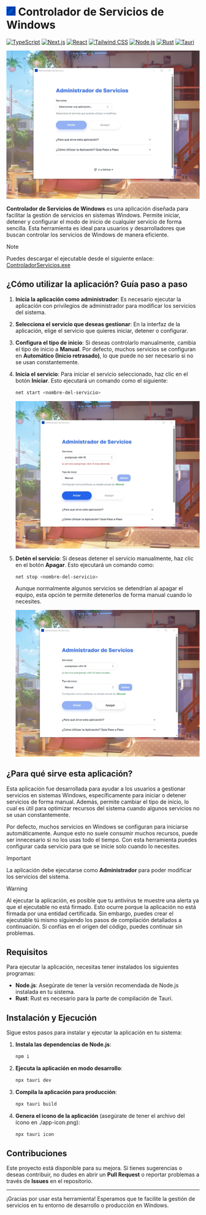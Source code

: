 # <img src="./src-tauri/icons/32x32.png" alt="Logo" height="24"> Controlador de Servicios de Windows

[![TypeScript](https://img.shields.io/badge/TypeScript-3178C6?style=for-the-badge&logo=typescript&logoColor=white&labelColor=101010)]()
[![Next.js](https://img.shields.io/badge/Next.js-000000?style=for-the-badge&logo=next.js&logoColor=white&labelColor=101010)]()
[![React](https://img.shields.io/badge/React-61DAFB?style=for-the-badge&logo=react&logoColor=white&labelColor=101010)]()
[![Tailwind CSS](https://img.shields.io/badge/Tailwind_CSS-06B6D4?style=for-the-badge&logo=tailwind-css&logoColor=white&labelColor=101010)]()
[![Node.js](https://img.shields.io/badge/Node.js-5FA04E?style=for-the-badge&logo=node.js&logoColor=white&labelColor=101010)]()
[![Rust](https://img.shields.io/badge/Rust-DEA584?style=for-the-badge&logo=rust&logoColor=white&labelColor=101010)]()
[![Tauri](https://img.shields.io/badge/Tauri-ffc131?style=for-the-badge&logo=tauri&logoColor=white&labelColor=101010)]()

![App Screenshot](README/1.webp)

**Controlador de Servicios de Windows** es una aplicación diseñada para facilitar la gestión de servicios en sistemas Windows.
Permite iniciar, detener y configurar el modo de inicio de cualquier servicio de forma sencilla. Esta herramienta es ideal para usuarios y desarrolladores que buscan controlar los servicios de Windows de manera eficiente.

> [!NOTE]
> Puedes descargar el ejecutable desde el siguiente enlace: [ControladorServicios.exe](https://github.com/MrSCR98/ControladorServicios/releases/download/Ejecutable/ControladorServicios.exe)

## ¿Cómo utilizar la aplicación? Guía paso a paso

1. **Inicia la aplicación como administrador**: Es necesario ejecutar la aplicación con privilegios de administrador para modificar los servicios del sistema.
2. **Selecciona el servicio que deseas gestionar**: En la interfaz de la aplicación, elige el servicio que quieres iniciar, detener o configurar.

3. **Configura el tipo de inicio**: Si deseas controlarlo manualmente, cambia el tipo de inicio a **Manual**. Por defecto, muchos servicios se configuran en **Automático (Inicio retrasado)**, lo que puede no ser necesario si no se usan constantemente.

4. **Inicia el servicio**: Para iniciar el servicio seleccionado, haz clic en el botón **Iniciar**. Esto ejecutará un comando como el siguiente:

   ```bash
   net start <nombre-del-servicio>
   ```

   ![Ejemplo de inicio](README/2.webp)

5. **Detén el servicio**: Si deseas detener el servicio manualmente, haz clic en el botón **Apagar**. Esto ejecutará un comando como:
   ```bash
   net stop <nombre-del-servicio>
   ```
   Aunque normalmente algunos servicios se detendrían al apagar el equipo, esta opción te permite detenerlos de forma manual cuando lo necesites.
   
   ![Ejemplo de apagado](README/3.webp)

## ¿Para qué sirve esta aplicación?

Esta aplicación fue desarrollada para ayudar a los usuarios a gestionar servicios en sistemas Windows, específicamente para iniciar o detener servicios de forma manual. Además, permite cambiar el tipo de inicio, lo cual es útil para optimizar recursos del sistema cuando algunos servicios no se usan constantemente.

Por defecto, muchos servicios en Windows se configuran para iniciarse automáticamente. Aunque esto no suele consumir muchos recursos, puede ser innecesario si no los usas todo el tiempo. Con esta herramienta puedes configurar cada servicio para que se inicie solo cuando lo necesites.

> [!IMPORTANT]  
> La aplicación debe ejecutarse como **Administrador** para poder modificar los servicios del sistema.

> [!WARNING]  
> Al ejecutar la aplicación, es posible que tu antivirus te muestre una alerta ya que el ejecutable no está firmado. Esto ocurre porque la aplicación no está firmada por una entidad certificada. Sin embargo, puedes crear el ejecutable tú mismo siguiendo los pasos de compilación detallados a continuación. Si confías en el origen del código, puedes continuar sin problemas.

## Requisitos

Para ejecutar la aplicación, necesitas tener instalados los siguientes programas:

- **Node.js**: Asegúrate de tener la versión recomendada de Node.js instalada en tu sistema.
- **Rust**: Rust es necesario para la parte de compilación de Tauri.

## Instalación y Ejecución

Sigue estos pasos para instalar y ejecutar la aplicación en tu sistema:

1. **Instala las dependencias de Node.js**:

   ```bash
   npm i
   ```

2. **Ejecuta la aplicación en modo desarrollo**:

   ```bash
   npx tauri dev
   ```

3. **Compila la aplicación para producción**:

   ```bash
   npx tauri build
   ```

4. **Genera el icono de la aplicación** (asegúrate de tener el archivo del ícono en ./app-icon.png):

   ```bash
   npx tauri icon
   ```

## Contribuciones

Este proyecto está disponible para su mejora. Si tienes sugerencias o deseas contribuir, no dudes en abrir un **Pull Request** o reportar problemas a través de **Issues** en el repositorio.

---

¡Gracias por usar esta herramienta! Esperamos que te facilite la gestión de servicios en tu entorno de desarrollo o producción en Windows.
